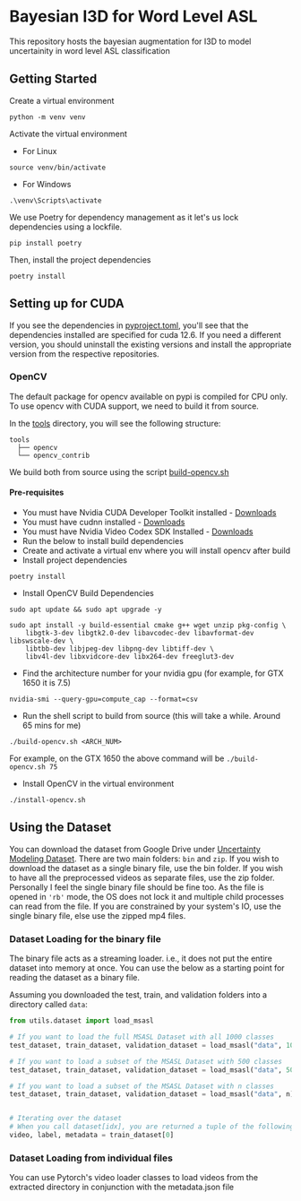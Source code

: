 # Bayesian I3D for Word Level ASL

This repository hosts the bayesian augmentation for I3D to model uncertainity in word level ASL classification

## Getting Started

Create a virtual environment
```shell
python -m venv venv
```

Activate the virtual environment
- For Linux
```shell
source venv/bin/activate
```

- For Windows
```shell
.\venv\Scripts\activate
```

We use Poetry for dependency management as it let's us lock dependencies using a lockfile.
```shell
pip install poetry
```

Then, install the project dependencies
```shell
poetry install
```


## Setting up for CUDA
If you see the dependencies in [pyproject.toml](./pyproject.toml), you'll see that the dependencies installed are specified for cuda 12.6. If you need a different version, you should uninstall the existing versions and install the appropriate version from the respective repositories.

### OpenCV
The default package for opencv available on pypi is compiled for CPU only. To use opencv with CUDA support, we need to build it from source.

In the [tools](./tools/) directory, you will see the following structure:
```
tools
  ├── opencv
  └── opencv_contrib
```

We build both from source using the script [build-opencv.sh](./build-opencv.sh)

#### Pre-requisites
- You must have Nvidia CUDA Developer Toolkit installed - [Downloads](https://developer.nvidia.com/cuda-downloads)
- You must have cudnn installed - [Downloads](https://developer.nvidia.com/cudnn)
- You must have Nvidia Video Codex SDK Installed - [Downloads](https://developer.nvidia.com/video-codec-sdk)
- Run the below to install build dependencies
- Create and activate a virtual env where you will install opencv after build
- Install project dependencies
```shell
poetry install
``` 
- Install OpenCV Build Dependencies
```shell
sudo apt update && sudo apt upgrade -y
```
```shell
sudo apt install -y build-essential cmake g++ wget unzip pkg-config \
    libgtk-3-dev libgtk2.0-dev libavcodec-dev libavformat-dev libswscale-dev \
    libtbb-dev libjpeg-dev libpng-dev libtiff-dev \
    libv4l-dev libxvidcore-dev libx264-dev freeglut3-dev
```
- Find the architecture number for your nvidia gpu (for example, for GTX 1650 it is 7.5)
```shell
nvidia-smi --query-gpu=compute_cap --format=csv
```

- Run the shell script to build from source (this will take a while. Around 65 mins for me)
```shell
./build-opencv.sh <ARCH_NUM>
```
For example, on the GTX 1650 the above command will be `./build-opencv.sh 75`

- Install OpenCV in the virtual environment
```shell
./install-opencv.sh
```


## Using the Dataset

You can download the dataset from Google Drive under [Uncertainty Modeling Dataset](https://drive.google.com/drive/u/0/folders/1mzAql9-bdX59mUN7_TDTzLQ8Sb68ELqi).
There are two main folders: `bin` and `zip`. If you wish to download the dataset as a single binary file, use the bin folder. If you wish to have all the preprocessed videos as separate files, use the zip folder. Personally I feel the single binary file should be fine too. As the file is opened in `'rb'` mode, the OS does not lock it and multiple child processes can read from the file. If you are constrained by your system's IO, use the single binary file, else use the zipped mp4 files.

### Dataset Loading for the binary file

The binary file acts as a streaming loader. i.e., it does not put the entire dataset into memory at once. You can use the below as a starting point for reading the dataset as a binary file.

Assuming you downloaded the test, train, and validation folders into a directory called `data`:

```python
from utils.dataset import load_msasl

# If you want to load the full MSASL Dataset with all 1000 classes
test_dataset, train_dataset, validation_dataset = load_msasl("data", 1000)

# If you want to load a subset of the MSASL Dataset with 500 classes
test_dataset, train_dataset, validation_dataset = load_msasl("data", 500)

# If you want to load a subset of the MSASL Dataset with n classes
test_dataset, train_dataset, validation_dataset = load_msasl("data", n)


# Iterating over the dataset
# When you call dataset[idx], you are returned a tuple of the following format (video_tensor: Tensor, label: int, metadata: dict)
video, label, metadata = train_dataset[0]
```

### Dataset Loading from individual files

You can use Pytorch's video loader classes to load videos from the extracted directory in conjunction with the metadata.json file